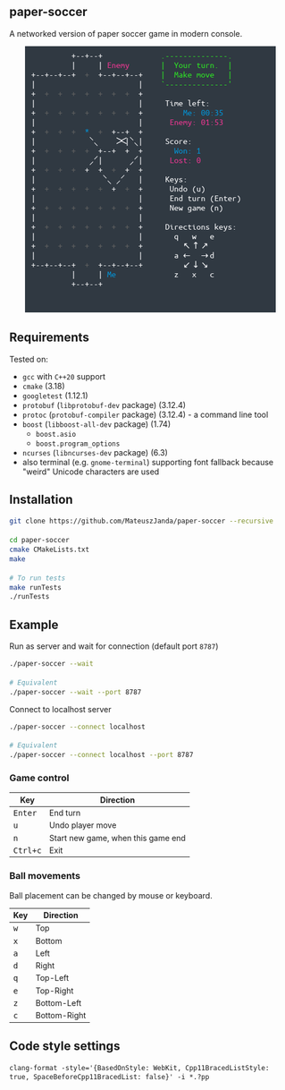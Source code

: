 ## paper-soccer
A networked version of paper soccer game in modern console.

<p align="center">
<img src="./gallery/screenshot.png" alt="paper-soccer"/>
</p>

## Requirements
Tested on:
- `gcc` with `C++20` support
- `cmake` (3.18)
- `googletest` (1.12.1)
- `protobuf` (`libprotobuf-dev` package) (3.12.4)
- `protoc` (`protobuf-compiler` package) (3.12.4) - a command line tool
- `boost` (`libboost-all-dev` package) (1.74)
    - `boost.asio`
    - `boost.program_options`
- `ncurses` (`libncurses-dev` package) (6.3)
- also terminal (e.g. `gnome-terminal`) supporting font fallback because "weird" Unicode characters are used

## Installation
```bash
git clone https://github.com/MateuszJanda/paper-soccer --recursive

cd paper-soccer
cmake CMakeLists.txt
make

# To run tests
make runTests
./runTests
```

## Example
Run as server and wait for connection (default port `8787`)
```bash
./paper-soccer --wait

# Equivalent
./paper-soccer --wait --port 8787
```

Connect to localhost server
```bash
./paper-soccer --connect localhost

# Equivalent
./paper-soccer --connect localhost --port 8787
```

### Game control
Key | Direction
--- | ---
<kbd>Enter</kbd> | End turn
<kbd>u</kbd> | Undo player move
<kbd>n</kbd> | Start new game, when this game end
<kbd>Ctrl+c</kbd> | Exit

### Ball movements
Ball placement can be changed by mouse or keyboard.

Key | Direction
--- | ---
<kbd>w</kbd> | Top
<kbd>x</kbd> | Bottom
<kbd>a</kbd> | Left
<kbd>d</kbd> | Right
<kbd>q</kbd> | Top-Left
<kbd>e</kbd> | Top-Right
<kbd>z</kbd> | Bottom-Left
<kbd>c</kbd> | Bottom-Right

## Code style settings
```
clang-format -style='{BasedOnStyle: WebKit, Cpp11BracedListStyle: true, SpaceBeforeCpp11BracedList: false}' -i *.?pp
```